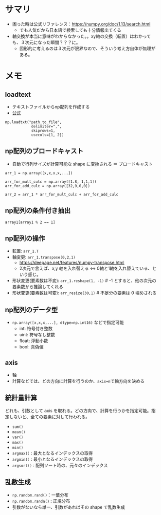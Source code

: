 # サマリ
- 困った時は公式リファレンス：https://numpy.org/doc/1.13/search.html
    - でも人気だから日本語で検索しても十分情報出てくる
- 軸交換が本当に意味がわからなかった。。xy軸の交換（転置）はわかっても、３次元になった瞬間？？？に。
    - 図形的に考えるのは３次元が限界なので、そういう考え方自体が無理がある。

# メモ
## loadtext
- テキストファイルからnp配列を作成する
- [公式](https://numpy.org/doc/1.13/reference/generated/numpy.loadtxt.html)
```
np.loadtxt("path_to_file",
            delimiter=",", 
            skiprows=1,
            usecols=[1, 2])
```

## np配列のブロードキャスト
- 自動で行列サイズが計算可能な shape に変換される ＝ ブロードキャスト
```
arr_1 = np.array([x,x,x,x,...])

arr_for_mult_culc = np.array([1.8, 1,1,1])
arr_for_add_culc = np.array([32,0,0,0])

arr_2 = arr_1 * arr_for_mult_culc + arr_for_add_culc
```

## np配列の条件付き抽出
```
array1[array1 % 2 == 1]
```

## np配列の操作
- 転置: `arr_1.T`
- 軸変更: `arr_1.transpose(0,2,1)`
    - https://deepage.net/features/numpy-transpose.html
    - 2次元で言えば、x,y 軸を入れ替える <=> 0軸と1軸を入れ替えている、という感じ。
- 形状変更(要素数は不変): `arr_1.reshape(1, -1)` # -1 とすると、他の次元の要素数から推論してくれる
- 形状変更(要素数は可変): `arr_resize(30,1)` # 不足分の要素は 0 埋めされる

 ## np配列のデータ型
 - `np.array([x,x,x,...], dtype=np.int16)` などで指定可能
    - int: 符号付き整数
    - uint: 符号なし整数
    - float: 浮動小数
    - bool: 真偽値

## axis
- 軸
- 計算などでは、どの方向に計算を行うのか、`axis=n`で軸方向を決める

## 統計量計算
どれも、引数として axis を取れる。どの方向で、計算を行うかを指定可能。指定しないと、全ての要素に対して行われる。
- `sum()`
- `mean()`
- `var()`
- `max()`
- `min()`
- `argmax()` : 最大となるインデックスの取得
- `argmin()` : 最小となるインデックスの取得
- `argsort()` : 配列ソート時の、元々のインデックス

## 乱数生成
- `np.random.rand()`：一葉分布
- `np.random.randn()` : 正規分布
- 引数がないなら単一、引数があればその shape で乱数生成
